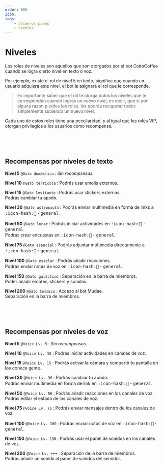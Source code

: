```yaml
---
order: 800
icon: 
tags:
    - primeros pasos
    - niveles
---
```


# Niveles

Los roles de niveles son aquellos que son otorgados por el bot CattoCoffee cuando se logra cierto nivel en texto o voz.

Por ejemplo, existe el rol de nivel 5 en texto, significa que cuando un usuario adquiera este nivel, el bot le asignará el rol que le corresponde.

> Es importante saber que el rol te otorga todos los niveles que te corresponden cuando logras un nuevo nivel, es decir, que si por alguna razón pierdes los roles, los podrás recuperar todos simplemente subiendo un nuevo nivel.

Cada uno de estos roles tiene una peculiaridad, y al igual que los roles VIP, otorgan privilegios a los usuarios como recompensa.

<br><br><br>

## Recompensas por niveles de texto
**Nivel 5** `@Gato doméstico`
:   *Sin recompensas.*

**Nivel 10** `@Gato terrícola`
:   Podrás usar emojis externos.

**Nivel 15** `@Gato levitante`
:   Podrás usar stickers externos.<br>Podrás cambiar tu apodo.

**Nivel 30** `@Gato astronauta`
:   Podrás enviar multimedia en forma de links a <kbd>⁠:icon-hash:💬・general</kbd>.

**Nivel 50** `@Gato lunar`
:   Podrás iniciar actividades en <kbd>:icon-hash:💬・general</kbd>.<br>Podrás crear encuestas en <kbd>:icon-hash:💬・general</kbd>.

**Nivel 75** `@Gato espacial`
:   Podrás adjuntar multimedia directamente a <kbd>:icon-hash:⁠💬・general</kbd>.

**Nivel 100** `@Gato estelar`
:   Podrás añadir reacciones.<br>Podrás enviar notas de voz en <kbd>:icon-hash:⁠💬・general</kbd>.

**Nivel 150** `@Gato galáctico`
:   Separación en la barra de miembros.<br>Poder añadir emotes, stickers y sonidos.

**Nivel 200** `@Gato Cósmico`
:   Acceso al bot Mudae.<br>Separación en la barra de miembros.

<br><br><br>

## Recompensas por niveles de voz

**Nivel 5** `@Voice Lv. 5`
:   *Sin recompensas.*

**Nivel 10** `@Voice Lv. 10`
:   Podrás iniciar actividades en canales de voz.

**Nivel 15** `@Voice Lv. 15`
:   Podrás activar la cámara y compartir tu pantalla en los conoce gente.

**Nivel 30** `@Voice Lv. 30`
:   Podrás cambiar tu apodo.<br>Podras enviar multimedia en forma de link en <kbd>:icon-hash:⁠💬・general</kbd>.

**Nivel 50** `@Voice Lv. 50`
:   Podrás añadir reacciones en los canales de voz.<br>Podrás editar el estado de los canales de voz.

**Nivel 75** `@Voice Lv. 75`
:   Podrás enviar mensajes dentro de los canales de voz.

**Nivel 100** `@Voice Lv. 100`
:   Podrás enviar notas de voz en <kbd>:icon-hash:⁠⁠💬・general</kbd>.

**Nivel 150** `@Voice Lv. 150`
:   Podrás usar el panel de sonidos en los canales de voz.

**Nivel 200** `@Voice Lv. +++`
:   Separación de la barra de miembros.<br>Podrás añadir un sonido al panel de sonidos del servidor.